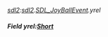 _[sdl2](../../modules/sdl2/sdl2-module.md):[sdl2](../../modules/sdl2/sdl2-module.md).[SDL\_JoyBallEvent](../../modules/sdl2/sdl2-sdl_joyballevent.md).yrel_
##### Field yrel:[Short](../../modules/wonkey/wonkey-types-short.md)

